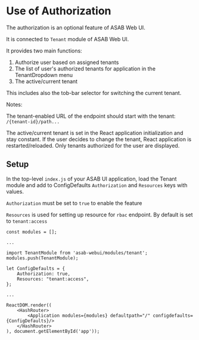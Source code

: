 # Use of Authorization

The authorization is an optional feature of ASAB Web UI.

It is connected to `Tenant` module of ASAB Web UI.

It provides two main functions:

 1. Authorize user based on assigned tenants
 2. The list of user's authorized tenants for application in the TenantDropdown menu
 3. The active/current tenant

This includes also the tob-bar selector for switching the current tenant.

Notes:

The tenant-enabled URL of the endpoint should start with the tenant: `/{tenant-id}/path...`

The active/current tenant is set in the React application initialization and stay constant.
If the user decides to change the tenant, React application is restarted/reloaded.
Only tenants authorized for the user are displayed.


## Setup

In the top-level `index.js` of your ASAB UI application, load the Tenant module and add to ConfigDefaults `Authorization` and `Resources` keys with values.

`Authorization` must be set to `true` to enable the feature

`Resources` is used for setting up resource for `rbac` endpoint. By default is set to `tenant:access`

<!-- TODO: Set up also BASE_URL, Microservice, Subpaths, etc... -->

```
const modules = [];

...

import TenantModule from 'asab-webui/modules/tenant';
modules.push(TenantModule);

let ConfigDefaults = {
	Authorization: true,
	Resources: "tenant:access",
};

...

ReactDOM.render((
	<HashRouter>
		<Application modules={modules} defaultpath="/" configdefaults={ConfigDefaults}/>
	</HashRouter>
), document.getElementById('app'));
```
